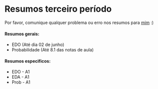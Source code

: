 # Resumos terceiro período
  Por favor, comunique qualquer problema ou erro nos resumos para [mim](https://github.com/wellington36) :)

#### Resumos gerais:

- EDO 			    (Até dia 02 de junho)
- Probabilidade (Até 8.1 das notas de aula)

#### Resumos especificos:

- EDO - A1
- EDA - A1
- Prob - A1
